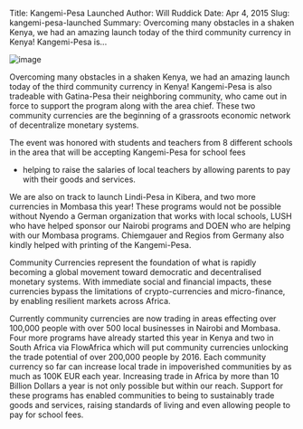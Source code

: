 Title: Kangemi-Pesa Launched
Author: Will Ruddick
Date: Apr 4, 2015
Slug: kangemi-pesa-launched
Summary: Overcoming many obstacles in a shaken Kenya, we had an amazing
launch today of the third community currency in Kenya! Kangemi-Pesa
is...

![image](images/blog/kangemi-pesa-launched1.webp)

Overcoming many obstacles in a shaken Kenya, we had an amazing launch
today of the third community currency in Kenya! Kangemi-Pesa is also
tradeable with Gatina-Pesa their neighboring community, who came out in
force to support the program along with the area chief. These two
community currencies are the beginning of a grassroots economic network
of decentralize monetary systems.

The event was honored with students and teachers from 8 different
schools in the area that will be accepting Kangemi-Pesa for school fees

- helping to raise the salaries of local teachers by allowing parents to
  pay with their goods and services.

We are also on track to launch Lindi-Pesa in Kibera, and two more
currencies in Mombasa this year! These programs would not be possible
without Nyendo a German organization that works with local schools, LUSH
who have helped sponsor our Nairobi programs and DOEN who are helping
with our Mombasa programs. Chiemgauer and Regios from Germany also
kindly helped with printing of the Kangemi-Pesa.

Community Currencies represent the foundation of what is rapidly
becoming a global movement toward democratic and decentralised monetary
systems. With immediate social and financial impacts, these currencies
bypass the limitations of crypto-currencies and micro-finance, by
enabling resilient markets across Africa.

Currently community currencies are now trading in areas effecting over
100,000 people with over 500 local businesses in Nairobi and Mombasa.
Four more programs have already started this year in Kenya and two in
South Africa via FlowAfrica which will put community currencies
unlocking the trade potential of over 200,000 people by 2016. Each
community currency so far can increase local trade in impoverished
communities by as much as 100K EUR each year. Increasing trade in Africa
by more than 10 Billion Dollars a year is not only possible but within
our reach. Support for these programs has enabled communities to being
to sustainably trade goods and services, raising standards of living and
even allowing people to pay for school fees.
